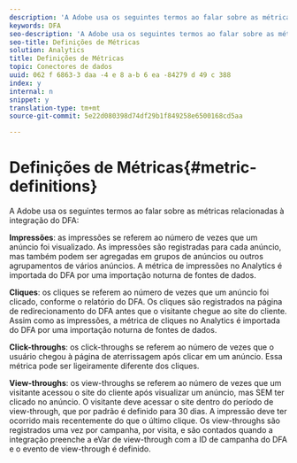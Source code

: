 ```yaml
---
description: 'A Adobe usa os seguintes termos ao falar sobre as métricas relacionadas à integração do DFA '
keywords: DFA
seo-description: 'A Adobe usa os seguintes termos ao falar sobre as métricas relacionadas à integração do DFA '
seo-title: Definições de Métricas
solution: Analytics
title: Definições de Métricas
topic: Conectores de dados
uuid: 062 f 6863-3 daa -4 e 8 a-b 6 ea -84279 d 49 c 388
index: y
internal: n
snippet: y
translation-type: tm+mt
source-git-commit: 5e22d080398d74df29b1f849258e6500168cd5aa

---
```



# Definições de Métricas{#metric-definitions}

A Adobe usa os seguintes termos ao falar sobre as métricas relacionadas à integração do DFA:

**Impressões**: as impressões se referem ao número de vezes que um anúncio foi visualizado. As impressões são registradas para cada anúncio, mas também podem ser agregadas em grupos de anúncios ou outros agrupamentos de vários anúncios. A métrica de impressões no Analytics é importada do DFA por uma importação noturna de fontes de dados.

**Cliques**: os cliques se referem ao número de vezes que um anúncio foi clicado, conforme o relatório do DFA. Os cliques são registrados na página de redirecionamento do DFA antes que o visitante chegue ao site do cliente. Assim como as impressões, a métrica de cliques no Analytics é importada do DFA por uma importação noturna de fontes de dados.

**Click-throughs**: os click-throughs se referem ao número de vezes que o usuário chegou à página de aterrissagem após clicar em um anúncio. Essa métrica pode ser ligeiramente diferente dos cliques.

**View-throughs**: os view-throughs se referem ao número de vezes que um visitante acessou o site do cliente após visualizar um anúncio, mas SEM ter clicado no anúncio. O visitante deve acessar o site dentro do período de view-through, que por padrão é definido para 30 dias. A impressão deve ter ocorrido mais recentemente do que o último clique. Os view-throughs são registrados uma vez por campanha, por visita, e são contados quando a integração preenche a eVar de view-through com a ID de campanha do DFA e o evento de view-through é definido.
